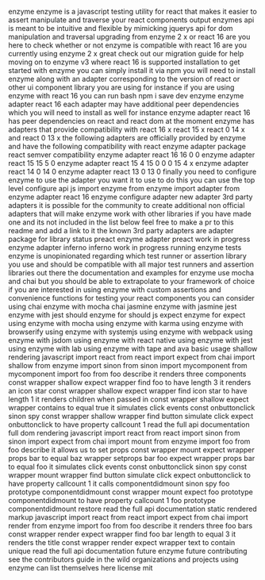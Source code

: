 enzyme enzyme is a javascript testing utility for react that makes it easier to assert manipulate and traverse your react components output enzymes api is meant to be intuitive and flexible by mimicking jquerys api for dom manipulation and traversal upgrading from enzyme 2 x or react 16 are you here to check whether or not enzyme is compatible with react 16 are you currently using enzyme 2 x great check out our migration guide for help moving on to enzyme v3 where react 16 is supported installation to get started with enzyme you can simply install it via npm you will need to install enzyme along with an adapter corresponding to the version of react or other ui component library you are using for instance if you are using enzyme with react 16 you can run bash npm i save dev enzyme enzyme adapter react 16 each adapter may have additional peer dependencies which you will need to install as well for instance enzyme adapter react 16 has peer dependencies on react and react dom at the moment enzyme has adapters that provide compatibility with react 16 x react 15 x react 0 14 x and react 0 13 x the following adapters are officially provided by enzyme and have the following compatibility with react enzyme adapter package react semver compatibility enzyme adapter react 16 16 0 0 enzyme adapter react 15 15 5 0 enzyme adapter react 15 4 15 0 0 0 15 4 x enzyme adapter react 14 0 14 0 enzyme adapter react 13 0 13 0 finally you need to configure enzyme to use the adapter you want it to use to do this you can use the top level configure api js import enzyme from enzyme import adapter from enzyme adapter react 16 enzyme configure adapter new adapter 3rd party adapters it is possible for the community to create additional non official adapters that will make enzyme work with other libraries if you have made one and its not included in the list below feel free to make a pr to this readme and add a link to it the known 3rd party adapters are adapter package for library status preact enzyme adapter preact work in progress enzyme adapter inferno inferno work in progress running enzyme tests enzyme is unopinionated regarding which test runner or assertion library you use and should be compatible with all major test runners and assertion libraries out there the documentation and examples for enzyme use mocha and chai but you should be able to extrapolate to your framework of choice if you are interested in using enzyme with custom assertions and convenience functions for testing your react components you can consider using chai enzyme with mocha chai jasmine enzyme with jasmine jest enzyme with jest should enzyme for should js expect enzyme for expect using enzyme with mocha using enzyme with karma using enzyme with browserify using enzyme with systemjs using enzyme with webpack using enzyme with jsdom using enzyme with react native using enzyme with jest using enzyme with lab using enzyme with tape and ava basic usage shallow rendering javascript import react from react import expect from chai import shallow from enzyme import sinon from sinon import mycomponent from mycomponent import foo from foo describe it renders three components const wrapper shallow expect wrapper find foo to have length 3 it renders an icon star const wrapper shallow expect wrapper find icon star to have length 1 it renders children when passed in const wrapper shallow expect wrapper contains to equal true it simulates click events const onbuttonclick sinon spy const wrapper shallow wrapper find button simulate click expect onbuttonclick to have property callcount 1 read the full api documentation full dom rendering javascript import react from react import sinon from sinon import expect from chai import mount from enzyme import foo from foo describe it allows us to set props const wrapper mount expect wrapper props bar to equal baz wrapper setprops bar foo expect wrapper props bar to equal foo it simulates click events const onbuttonclick sinon spy const wrapper mount wrapper find button simulate click expect onbuttonclick to have property callcount 1 it calls componentdidmount sinon spy foo prototype componentdidmount const wrapper mount expect foo prototype componentdidmount to have property callcount 1 foo prototype componentdidmount restore read the full api documentation static rendered markup javascript import react from react import expect from chai import render from enzyme import foo from foo describe it renders three foo bars const wrapper render expect wrapper find foo bar length to equal 3 it renders the title const wrapper render expect wrapper text to contain unique read the full api documentation future enzyme future contributing see the contributors guide in the wild organizations and projects using enzyme can list themselves here license mit